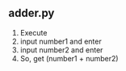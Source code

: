## adder.py

1. Execute
2. input number1 and enter
3. input number2 and enter
4. So, get (number1 + number2)
